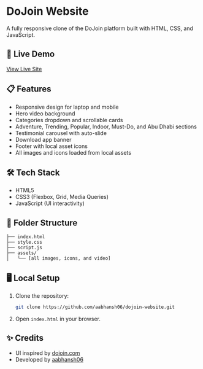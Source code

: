 # DoJoin Website

A fully responsive clone of the DoJoin platform built with HTML, CSS, and JavaScript.

## 🚀 Live Demo

[View Live Site](https://aabhansh06.github.io/dojoin-website/)

## 📋 Features
- Responsive design for laptop and mobile
- Hero video background
- Categories dropdown and scrollable cards
- Adventure, Trending, Popular, Indoor, Must-Do, and Abu Dhabi sections
- Testimonial carousel with auto-slide
- Download app banner
- Footer with local asset icons
- All images and icons loaded from local assets

## 🛠️ Tech Stack
- HTML5
- CSS3 (Flexbox, Grid, Media Queries)
- JavaScript (UI interactivity)

## 📂 Folder Structure
```
├── index.html
├── style.css
├── script.js
├── assets/
│   └── [all images, icons, and video]
```

## 🖥️ Local Setup
1. Clone the repository:
   ```bash
   git clone https://github.com/aabhansh06/dojoin-website.git
   ```
2. Open `index.html` in your browser.

## ✨ Credits
- UI inspired by [dojoin.com](https://dojoin.com)
- Developed by [aabhansh06](https://github.com/aabhansh06) 
